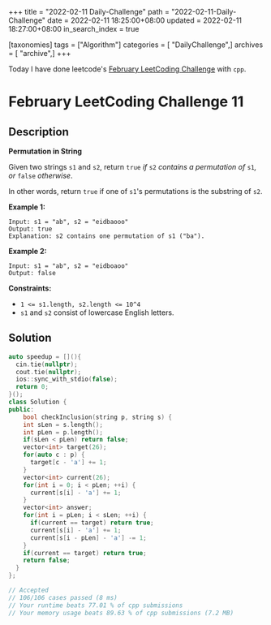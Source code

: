 +++
title = "2022-02-11 Daily-Challenge"
path = "2022-02-11-Daily-Challenge"
date = 2022-02-11 18:25:00+08:00
updated = 2022-02-11 18:27:00+08:00
in_search_index = true

[taxonomies]
tags = ["Algorithm"]
categories = [ "DailyChallenge",]
archives = [ "archive",]
+++

Today I have done leetcode's [February LeetCoding Challenge](https://leetcode.com/problems/permutation-in-string/) with `cpp`.

<!-- more -->

# February LeetCoding Challenge 11

## Description

**Permutation in String**

Given two strings `s1` and `s2`, return `true` *if* `s2` *contains a permutation of* `s1`*, or* `false` *otherwise*.

In other words, return `true` if one of `s1`'s permutations is the substring of `s2`.

 

**Example 1:**

```
Input: s1 = "ab", s2 = "eidbaooo"
Output: true
Explanation: s2 contains one permutation of s1 ("ba").
```

**Example 2:**

```
Input: s1 = "ab", s2 = "eidboaoo"
Output: false
```

 

**Constraints:**

- `1 <= s1.length, s2.length <= 10^4`
- `s1` and `s2` consist of lowercase English letters.

## Solution

``` cpp
auto speedup = [](){
  cin.tie(nullptr);
  cout.tie(nullptr);
  ios::sync_with_stdio(false);
  return 0;
}();
class Solution {
public:
    bool checkInclusion(string p, string s) {
    int sLen = s.length();
    int pLen = p.length();
    if(sLen < pLen) return false;
    vector<int> target(26);
    for(auto c : p) {
      target[c - 'a'] += 1;
    }
    vector<int> current(26);
    for(int i = 0; i < pLen; ++i) {
      current[s[i] - 'a'] += 1;
    }
    vector<int> answer;
    for(int i = pLen; i < sLen; ++i) {
      if(current == target) return true;
      current[s[i] - 'a'] += 1;
      current[s[i - pLen] - 'a'] -= 1;
    }
    if(current == target) return true;
    return false;
  }
};

// Accepted
// 106/106 cases passed (8 ms)
// Your runtime beats 77.01 % of cpp submissions
// Your memory usage beats 89.63 % of cpp submissions (7.2 MB)
```
